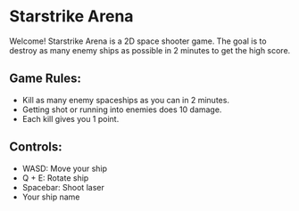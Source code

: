 # Starstrike Arena
Welcome! Starstrike Arena is a 2D space shooter game. The goal is to destroy as many enemy ships as possible in 2 minutes to get the high score.

## Game Rules:
- Kill as many enemy spaceships as you can in 2 minutes.
- Getting shot or running into enemies does 10 damage.
- Each kill gives you 1 point.

## Controls:
- WASD: Move your ship
- Q + E: Rotate ship
- Spacebar: Shoot laser
- Your ship name
